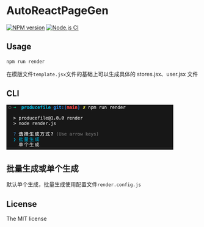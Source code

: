 # AutoReactPageGen

[![NPM version][npm-image]][npm-url]
[![Node.js CI](https://github.com/JacksonTian/httpx/actions/workflows/node.js.yml/badge.svg)](https://github.com/JacksonTian/httpx/actions/workflows/node.js.yml)

[npm-image]: https://img.shields.io/npm/v/httpx.svg?style=flat-square
[npm-url]: https://npmjs.org/package/httpx
[download-image]: https://img.shields.io/npm/dm/httpx.svg?style=flat-square
[download-url]: https://npmjs.org/package/httpx

<!-- ## Installation

```bash
npm install httpx --save
``` -->

## Usage

```js
npm run render
```

在模版文件`template.jsx`文件的基础上可以生成具体的 stores.jsx、user.jsx 文件

## CLI

![alt text](/images/image.png)

## 批量生成或单个生成

默认单个生成，批量生成使用配置文件`render.config.js`

## License

The MIT license
